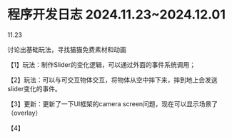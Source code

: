 # 程序开发日志 2024.11.23~2024.12.01

11.23

讨论出基础玩法，寻找猫猫免费素材和动画

【1】玩法：制作Slider的变化逻辑，可以通过外面的事件系统调用；

【2】玩法：可以与可交互物体交互，将物体从空中摔下来，摔到地上会发送slider变化的事件。

【3】更新：更新了一下UI框架的camera screen问题，现在可以显示场景了（overlay）

【4】
